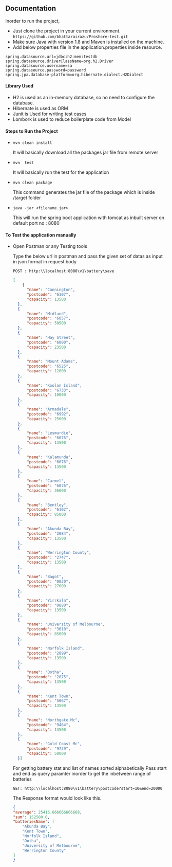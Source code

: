 
## Documentation

Inorder to run the project, 
- Just clone the project in your current environment. ```https://github.com/bhattarairazu/Proshore-test.git```
- Make sure Java with version 1.8 and Maven is installed on the machine.
- Add below properties file in the application.properties inside resource.
```
spring.datasource.url=jdbc:h2:mem:testdb
spring.datasource.driverClassName=org.h2.Driver
spring.datasource.username=sa
spring.datasource.password=password
spring.jpa.database-platform=org.hibernate.dialect.H2Dialect

```
#### Library Used
- H2 is used as an in-memory database, so no need to configure the database.
- Hibernate is used as ORM 
- Junit is Used for writing test cases
- Lombork is used to reduce boilerplate code from Model

#### Steps to Run the Project 
- ```mvn clean install ```
   
   It will basically download all the packages jar file from remote server

- ```mvn  test```

    It will basically run the test for the application

- ```mvn clean package```

    This command generates the jar file of the package which is inside /target folder

- ```java -jar <filename.jar>```

    This will run the spring boot application with tomcat as inbuilt server on default port no : 8080
#### To Test the application manually
- Open Postman or any Testing tools
    
    Type the below url in postman and pass the given set of datas as input in json format in request body
    
    ```POST : http:\\localhost:8080\v1\battery\save```

  ```json
  [
      {
        "name": "Cannington",
        "postcode": "6107",
        "capacity": 13500
    },
    {
        "name": "Midland",
        "postcode": "6057",
        "capacity": 50500
    },
    {
        "name": "Hay Street",
        "postcode": "6000",
        "capacity": 23500
    },
    {
        "name": "Mount Adams",
        "postcode": "6525",
        "capacity": 12000
    },
    {
        "name": "Koolan Island",
        "postcode": "6733",
        "capacity": 10000
    },
    {
        "name": "Armadale",
        "postcode": "6992",
        "capacity": 25000
    },
    {
        "name": "Lesmurdie",
        "postcode": "6076",
        "capacity": 13500
    },
    {
        "name": "Kalamunda",
        "postcode": "6076",
        "capacity": 13500
    },
    {
        "name": "Carmel",
        "postcode": "6076",
        "capacity": 36000
    },
    {
        "name": "Bentley",
        "postcode": "6102",
        "capacity": 85000
    },
    {
        "name": "Akunda Bay",
        "postcode": "2084",
        "capacity": 13500
    },
    {
        "name": "Werrington County",
        "postcode": "2747",
        "capacity": 13500
    },
    {
        "name": "Bagot",
        "postcode": "0820",
        "capacity": 27000
    },
    {
        "name": "Yirrkala",
        "postcode": "0880",
        "capacity": 13500
    },
    {
        "name": "University of Melbourne",
        "postcode": "3010",
        "capacity": 85000
    },
    {
        "name": "Norfolk Island",
        "postcode": "2899",
        "capacity": 13500
    },
    {
        "name": "Ootha",
        "postcode": "2875",
        "capacity": 13500
    },
    {
        "name": "Kent Town",
        "postcode": "5067",
        "capacity": 13500
    },
    {
        "name": "Northgate Mc",
        "postcode": "9464",
        "capacity": 13500
    },
    {
        "name": "Gold Coast Mc",
        "postcode": "9729",
        "capacity": 50000
    }]
    ```
    For getting battery stat and list of names sorted alphabetically
    Pass start and end as query paramter inorder to get the inbetween range of batteries

    ```GET: http:\\localhost:8080\v1\battery\postcode?start=10&end=20000```

    The Response format would look like this.

    ```json
    {
    "average": 25416.666666666668,
    "sum": 152500.0,
    "batteriesName": [
        "Akunda Bay",
        "Kent Town",
        "Norfolk Island",
        "Ootha",
        "University of Melbourne",
        "Werrington County"
    ]
    }
```
